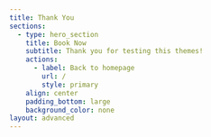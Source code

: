 ```yaml
---
title: Thank You
sections:
  - type: hero_section
    title: Book Now
    subtitle: Thank you for testing this themes!
    actions:
      - label: Back to homepage
        url: /
        style: primary
    align: center
    padding_bottom: large
    background_color: none
layout: advanced
---
```

